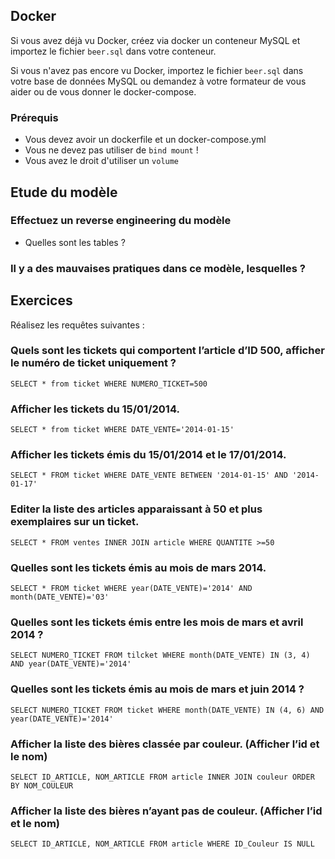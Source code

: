 ## Docker

Si vous avez déjà vu Docker, créez via docker un conteneur MySQL et importez le fichier `beer.sql` dans votre conteneur.

Si vous n'avez pas encore vu Docker, importez le fichier `beer.sql` dans votre base de données MySQL ou demandez à votre
formateur de vous aider ou de vous donner le docker-compose.

### Prérequis

- Vous devez avoir un dockerfile et un docker-compose.yml
- Vous ne devez pas utiliser de `bind mount` !
- Vous avez le droit d'utiliser un `volume`

## Etude du modèle

### Effectuez un reverse engineering du modèle

- Quelles sont les tables ?

### Il y a des mauvaises pratiques dans ce modèle, lesquelles ?


## Exercices

Réalisez les requêtes suivantes :

### Quels sont les tickets qui comportent l’article d’ID 500, afficher le numéro de ticket uniquement ?

```mysql
SELECT * from ticket WHERE NUMERO_TICKET=500
```

### Afficher les tickets du 15/01/2014.

```mysql
SELECT * from ticket WHERE DATE_VENTE='2014-01-15'
```

### Afficher les tickets émis du 15/01/2014 et le 17/01/2014.

```mysql
SELECT * FROM ticket WHERE DATE_VENTE BETWEEN '2014-01-15' AND '2014-01-17'
```

### Editer la liste des articles apparaissant à 50 et plus exemplaires sur un ticket.

```mysql
SELECT * FROM ventes INNER JOIN article WHERE QUANTITE >=50
```

### Quelles sont les tickets émis au mois de mars 2014.

```mysql
SELECT * FROM ticket WHERE year(DATE_VENTE)='2014' AND month(DATE_VENTE)='03'
```

### Quelles sont les tickets émis entre les mois de mars et avril 2014 ?

```mysql
SELECT NUMERO_TICKET FROM tilcket WHERE month(DATE_VENTE) IN (3, 4) AND year(DATE_VENTE)='2014'
```

### Quelles sont les tickets émis au mois de mars et juin 2014 ?

```mysql
SELECT NUMERO_TICKET FROM ticket WHERE month(DATE_VENTE) IN (4, 6) AND year(DATE_VENTE)='2014'
```

### Afficher la liste des bières classée par couleur. (Afficher l’id et le nom)

```mysql
SELECT ID_ARTICLE, NOM_ARTICLE FROM article INNER JOIN couleur ORDER BY NOM_COULEUR
```

### Afficher la liste des bières n’ayant pas de couleur. (Afficher l’id et le nom)

```mysql
SELECT ID_ARTICLE, NOM_ARTICLE FROM article WHERE ID_Couleur IS NULL
```